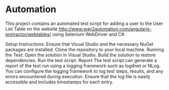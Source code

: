 # Automation
This project contains an automated test script for adding a user to the User List Table on the website http://www.way2automation.com/angularjs-protractor/webtables/ using Selenium WebDriver and C#.

Setup Instructions:
Ensure that Visual Studio and the necessary NuGet packages are installed.
Clone the repository to your local machine.
Running the Test:
Open the solution in Visual Studio.
Build the solution to restore dependencies.
Run the test script.
Report
The test script can generate a report of the test run using a logging framework such as log4net or NLog. You can configure the logging framework to log test steps, results, and any errors encountered during execution. Ensure that the log file is easily accessible and includes timestamps for each entry.
